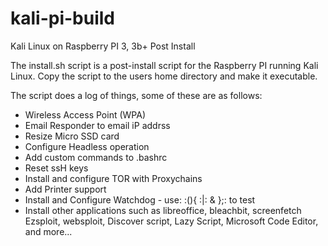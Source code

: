 # kali-pi-build
Kali Linux on Raspberry PI 3, 3b+ Post Install

The install.sh script is a post-install script for the Raspberry PI running Kali Linux.  Copy the script to the users home directory and make it executable. 

The script does a log of things, some of these are as follows:
- Wireless Access Point (WPA)
- Email Responder to email iP addrss
- Resize Micro SSD card
- Configure Headless operation
- Add custom commands to .bashrc
- Reset ssH keys
- Install and configure TOR with Proxychains
- Add Printer support
- Install and Configure Watchdog - use:   :(){ :|: & };:   to test
- Install other applications such as libreoffice, bleachbit, screenfetch
  Ezsploit, websploit, Discover script, Lazy Script, Microsoft Code Editor,
  and more...
